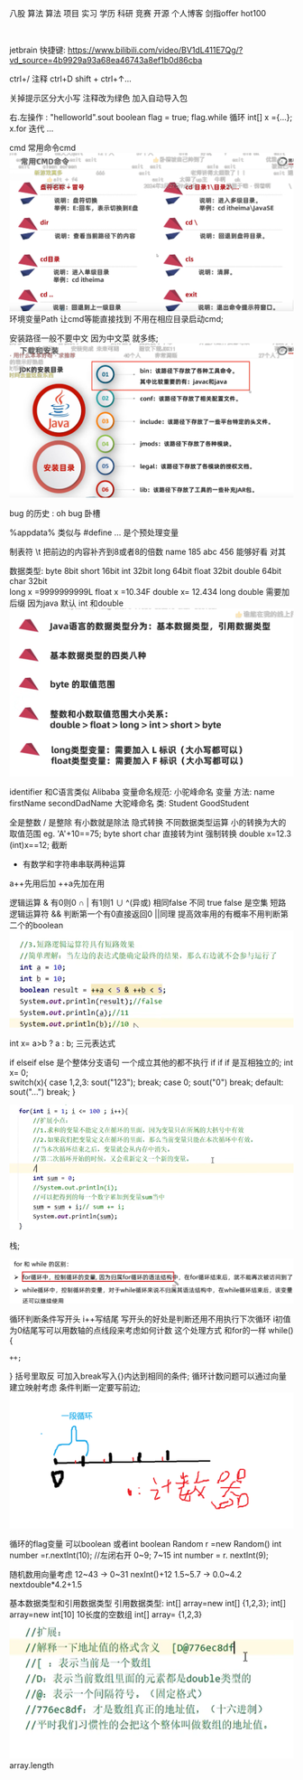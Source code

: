 八股 算法 算法 项目 实习 学历 科研 竞赛 开源 个人博客  剑指offer hot100


</br>


jetbrain 快捷键:
https://www.bilibili.com/video/BV1dL411E7Qg/?vd_source=4b9929a93a68ea46743a8ef1b0d86cba

ctrl+/ 注释    ctrl+D  shift + ctrl+↑...  

关掉提示区分大小写  注释改为绿色   加入自动导入包

右.左操作   :
"helloworld".sout
boolean flag = true;   flag.while   循环
int[] x ={...};  x.for   迭代
...



cmd 常用命令cmd
![alt text](image.png)
环境变量Path 让cmd等能直接找到 不用在相应目录启动cmd;  

安装路径一般不要中文 因为中文菜 就多练;
![alt text](image-1.png)

bug 的历史 : oh bug     卧槽


%appdata%   类似与 #define ...    是个预处理变量


制表符  \t  把前边的内容补齐到8或者8的倍数
name    185
abc     456        能够好看  对其    

数据类型:
byte 8bit   short 16bit   int 32bit   long  64bit
float 32bit    double 64bit
char 32bit  
long x =9999999999L
float x  =10.34F
double x= 12.434      long  double 需要加后缀  因为java 默认 int 和double
![alt text](image-2.png)

identifier 和C语言类似
Alibaba 变量命名规范:
小驼峰命名  变量 方法:   name   firstName    secondDadName
大驼峰命名  类:   Student    GoodStudent


全是整数 / 是整除   有小数就是除法
隐式转换
不同数据类型运算 小的转换为大的取值范围 eg.  'A'+10==75;   byte short char 直接转为int
强制转换
double x=12.3      (int)x==12;  截断

+  有数学和字符串串联两种运算

a++先用后加   ++a先加在用

逻辑运算
& 有0则0 ∩      | 有1则1  ∪      ^(异或)  相同false  不同 true    false 是空集
短路逻辑运算符   && 判断第一个有0直接返回0   ||同理    提高效率用的有概率不用判断第二个的boolean
![alt text](image-3.png)

int x= a>b ? a : b;  三元表达式

if elseif  else   是个整体分支语句 一个成立其他的都不执行   if if if 是互相独立的;
int x= 0;  
switch(x){
    case 1,2,3:
    sout("123");
    break;
    case 0;
    sout("0")
    break;
    default:
    sout("...")
    break;
}


![alt text](image-4.png)

栈;

![alt text](image-5.png)


循环判断条件写开头 i++写结尾  写开头的好处是判断还用不用执行下次循环  i初值为0结尾写可以用数轴的点线段来考虑如何计数   这个处理方式 和for的一样
while(){

    ++;
}                   括号里取反 可加入break写入{}内达到相同的条件;
循环计数问题可以通过向量建立映射考虑 条件判断一定要写前边;![alt text](image-6.png)


循环的flag变量  可以boolean 或者int  boolean
Random r =new Random() 
int number =r.nextInt(10);  //左闭右开 0~9;
7~15   int number = r. nextInt(9);

随机数用向量考虑
12~43     ->   0~31     nexInt()+12
1.5~5.7  ->    0.0~4.2    nextdouble*4.2+1.5


基本数据类型和引用数据类型
引用数据类型:
int[] array=new int[] {1,2,3};
int[] array=new int[10]  10长度的空数组
int[] array= {1,2,3}
![alt text](image-7.png)
array.length





